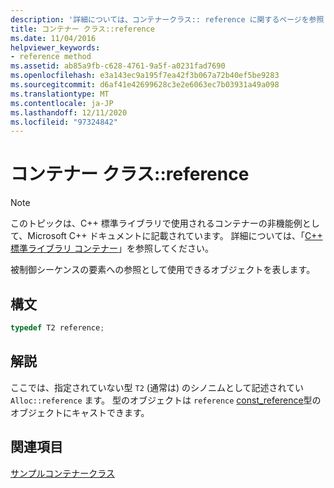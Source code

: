 ```yaml
---
description: '詳細については、コンテナークラス:: reference に関するページを参照してください。'
title: コンテナー クラス::reference
ms.date: 11/04/2016
helpviewer_keywords:
- reference method
ms.assetid: ab85a9fb-c628-4761-9a5f-a0231fad7690
ms.openlocfilehash: e3a143ec9a195f7ea42f3b067a72b40ef5be9283
ms.sourcegitcommit: d6af41e42699628c3e2e6063ec7b03931a49a098
ms.translationtype: MT
ms.contentlocale: ja-JP
ms.lasthandoff: 12/11/2020
ms.locfileid: "97324842"
---
```

# <a name="container-classreference"></a>コンテナー クラス::reference

> [!NOTE]
> このトピックは、C++ 標準ライブラリで使用されるコンテナーの非機能例として、Microsoft C++ ドキュメントに記載されています。 詳細については、「[C++ 標準ライブラリ コンテナー](../standard-library/stl-containers.md)」を参照してください。

被制御シーケンスの要素への参照として使用できるオブジェクトを表します。

## <a name="syntax"></a>構文

```cpp
typedef T2 reference;
```

## <a name="remarks"></a>解説

ここでは、指定されていない型 `T2` (通常は) のシノニムとして記述されてい `Alloc::reference` ます。 型のオブジェクトは `reference` [const_reference](../standard-library/container-class-const-reference.md)型のオブジェクトにキャストできます。

## <a name="see-also"></a>関連項目

[サンプルコンテナークラス](../standard-library/sample-container-class.md)
